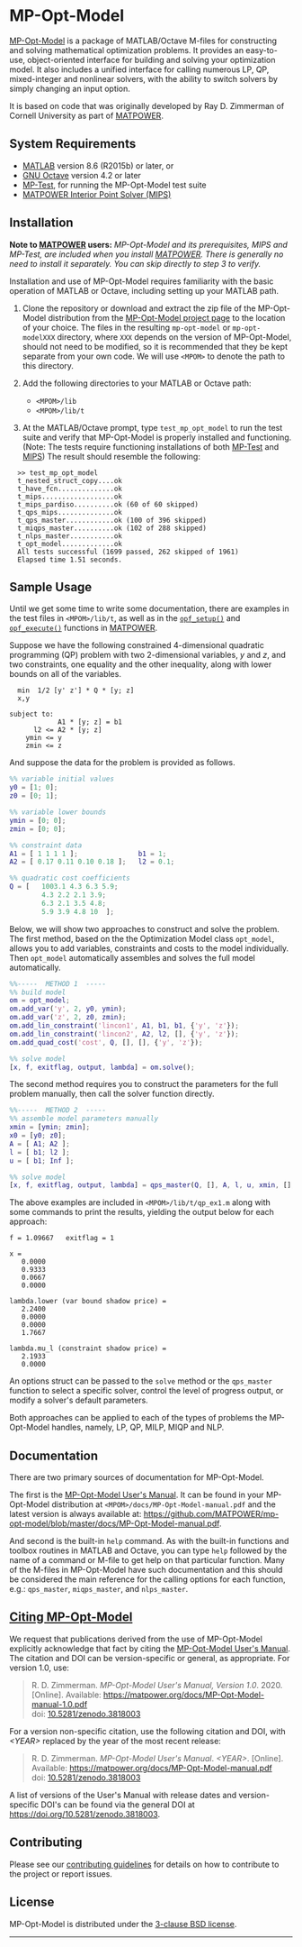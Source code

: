 MP-Opt-Model
============

[MP-Opt-Model][1] is a package of MATLAB/Octave M-files for constructing
and solving mathematical optimization problems. It provides an
easy-to-use, object-oriented interface for building and solving your
optimization model. It also includes a unified interface for calling
numerous LP, QP, mixed-integer and nonlinear solvers, with the ability
to switch solvers by simply changing an input option.

It is based on code that was originally developed by Ray D. Zimmerman of
Cornell University as part of [MATPOWER][2].


System Requirements
-------------------

*   [MATLAB][3] version 8.6 (R2015b) or later, or
*   [GNU Octave][4] version 4.2 or later
*   [MP-Test][5], for running the MP-Opt-Model test suite
*   [MATPOWER Interior Point Solver (MIPS)][6]


Installation
------------

**Note to [MATPOWER][2] users:** _MP-Opt-Model and its prerequisites, MIPS
and MP-Test, are included when you install [MATPOWER][2]. There is generally
no need to install it separately. You can skip directly to step 3 to verify._

Installation and use of MP-Opt-Model requires familiarity with the basic operation
of MATLAB or Octave, including setting up your MATLAB path.

1.  Clone the repository or download and extract the zip file of the MP-Opt-Model
    distribution from the [MP-Opt-Model project page][1] to the location of your
    choice. The files in the resulting `mp-opt-model` or `mp-opt-modelXXX` directory,
    where `XXX` depends on the version of MP-Opt-Model, should not need to be
    modified, so it is recommended that they be kept separate from your
    own code. We will use `<MPOM>` to denote the path to this directory.

2.  Add the following directories to your MATLAB or Octave path:
    *   `<MPOM>/lib`
    *   `<MPOM>/lib/t`

3.  At the MATLAB/Octave prompt, type `test_mp_opt_model` to run the test suite and
    verify that MP-Opt-Model is properly installed and functioning. (Note: The
    tests require functioning installations of both [MP-Test][5] and
    [MIPS][6]) The result should resemble the following:
```
  >> test_mp_opt_model
  t_nested_struct_copy....ok
  t_have_fcn..............ok
  t_mips..................ok
  t_mips_pardiso..........ok (60 of 60 skipped)
  t_qps_mips..............ok
  t_qps_master............ok (100 of 396 skipped)
  t_miqps_master..........ok (102 of 288 skipped)
  t_nlps_master...........ok
  t_opt_model.............ok
  All tests successful (1699 passed, 262 skipped of 1961)
  Elapsed time 1.51 seconds.
```

Sample Usage
------------

Until we get some time to write some documentation, there are examples in the
test files in `<MPOM>/lib/t`, as well as in the [`opf_setup()`][12] and
[`opf_execute()`][13] functions in [MATPOWER][2].

Suppose we have the following constrained 4-dimensional quadratic
programming (QP) problem with two 2-dimensional variables, _y_ and _z_,
and two constraints, one equality and the other inequality, along with
lower bounds on all of the variables.

```
  min  1/2 [y' z'] * Q * [y; z]
  x,y
  
subject to:
            A1 * [y; z] = b1
      l2 <= A2 * [y; z]
    ymin <= y
    zmin <= z
```

And suppose the data for the problem is provided as follows.

```matlab
%% variable initial values
y0 = [1; 0];
z0 = [0; 1];

%% variable lower bounds
ymin = [0; 0];
zmin = [0; 0];

%% constraint data
A1 = [ 1 1 1 1 ];               b1 = 1;
A2 = [ 0.17 0.11 0.10 0.18 ];   l2 = 0.1;

%% quadratic cost coefficients
Q = [   1003.1 4.3 6.3 5.9;
        4.3 2.2 2.1 3.9;
        6.3 2.1 3.5 4.8;
        5.9 3.9 4.8 10  ];
```

Below, we will show two approaches to construct and solve the problem.
The first method, based on the the Optimization Model class `opt_model`,
allows you to add variables, constraints and costs to the model
individually. Then `opt_model` automatically assembles and solves the
full model automatically.


```matlab
%%-----  METHOD 1  -----
%% build model
om = opt_model;
om.add_var('y', 2, y0, ymin);
om.add_var('z', 2, z0, zmin);
om.add_lin_constraint('lincon1', A1, b1, b1, {'y', 'z'});
om.add_lin_constraint('lincon2', A2, l2, [], {'y', 'z'});
om.add_quad_cost('cost', Q, [], [], {'y', 'z'});

%% solve model
[x, f, exitflag, output, lambda] = om.solve();
```

The second method requires you to construct the parameters for the full
problem manually, then call the solver function directly.

```matlab
%%-----  METHOD 2  -----
%% assemble model parameters manually
xmin = [ymin; zmin];
x0 = [y0; z0];
A = [ A1; A2 ];
l = [ b1; l2 ];
u = [ b1; Inf ];

%% solve model
[x, f, exitflag, output, lambda] = qps_master(Q, [], A, l, u, xmin, [], x0);
```

The above examples are included in `<MPOM>/lib/t/qp_ex1.m` along with
some commands to print the results, yielding the output below for
each approach:


```
f = 1.09667   exitflag = 1

x = 
   0.0000
   0.9333
   0.0667
   0.0000

lambda.lower (var bound shadow price) =
   2.2400
   0.0000
   0.0000
   1.7667

lambda.mu_l (constraint shadow price) =
   2.1933
   0.0000
```

An options struct can be passed to the `solve` method or the
`qps_master` function to select a specific solver, control the level of
progress output, or modify a solver's default parameters.

Both approaches can be applied to each of the types of problems the
MP-Opt-Model handles, namely, LP, QP, MILP, MIQP and NLP.


Documentation
-------------

There are two primary sources of documentation for MP-Opt-Model.

The first is the [MP-Opt-Model User's Manual][7]. It can be found in
your MP-Opt-Model distribution at `<MPOM>/docs/MP-Opt-Model-manual.pdf`
and the latest version is always available at:
<https://github.com/MATPOWER/mp-opt-model/blob/master/docs/MP-Opt-Model-manual.pdf>.

And second is the built-in `help` command. As with the built-in
functions and toolbox routines in MATLAB and Octave, you can type `help`
followed by the name of a command or M-file to get help on that particular
function. Many of the M-files in MP-Opt-Model have such documentation and this
should be considered the main reference for the calling options for each
function, e.g.: `qps_master`, `miqps_master`, and `nlps_master`.


[Citing MP-Opt-Model][10]
-------------------------

We request that publications derived from the use of MP-Opt-Model
explicitly acknowledge that fact by citing the [MP-Opt-Model User's Manual][7].
The citation and DOI can be version-specific or general, as appropriate.
For version 1.0, use:

>   R. D. Zimmerman. *MP-Opt-Model User's Manual, Version 1.0*. 2020.
    [Online]. Available: https://matpower.org/docs/MP-Opt-Model-manual-1.0.pdf  
    doi: [10.5281/zenodo.3818003](https://doi.org/10.5281/zenodo.3818003)

For a version non-specific citation, use the following citation and DOI,
with *\<YEAR\>* replaced by the year of the most recent release:

>   R. D. Zimmerman. *MP-Opt-Model User's Manual*. *\<YEAR\>*.
    [Online]. Available: https://matpower.org/docs/MP-Opt-Model-manual.pdf  
    doi: [10.5281/zenodo.3818003][11]

A list of versions of the User's Manual with release dates and
version-specific DOI's can be found via the general DOI at
https://doi.org/10.5281/zenodo.3818003.


Contributing
------------

Please see our [contributing guidelines][8] for details on how to
contribute to the project or report issues.


License
-------

MP-Opt-Model is distributed under the [3-clause BSD license][9].

----
[1]: https://github.com/MATPOWER/mp-opt-model
[2]: https://matpower.org/
[3]: https://www.mathworks.com/
[4]: https://www.gnu.org/software/octave/
[5]: https://github.com/MATPOWER/mptest
[6]: https://github.com/MATPOWER/mips
[7]: docs/MP-Opt-Model-manual.pdf
[8]: CONTRIBUTING.md
[9]: LICENSE
[10]: CITATION
[11]: https://doi.org/10.5281/zenodo.3818003
[12]: https://github.com/MATPOWER/matpower/blob/master/lib/opf_setup.m
[13]: https://github.com/MATPOWER/matpower/blob/master/lib/opf_execute.m